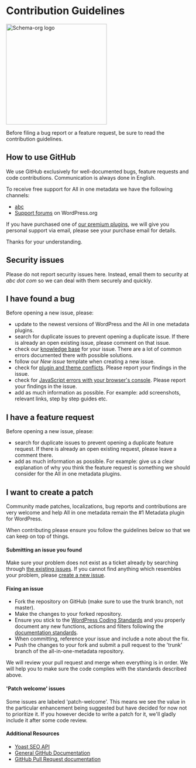 # Contribution Guidelines
<img src="https://blog.datacite.org/images/2016/12/schema-org.png" alt="Schema-org logo" width="275px">

Before filing a bug report or a feature request, be sure to read the contribution guidelines.

## How to use GitHub
We use GitHub exclusively for well-documented bugs, feature requests and code contributions. Communication is always done in English.

To receive free support for All in one metadata we have the following channels:
* [abc](https://abc.com)
* [Support forums](https://abc.com) on WordPress.org

If you have purchased one of [our premium plugins](https://abc.com), we will give you personal support via email, please see your purchase email for details.


Thanks for your understanding.

## Security issues
Please do not report security issues here. Instead, email them to security at *abc dot com* so we can deal with them securely and quickly.

## I have found a bug
Before opening a new issue, please:
* update to the newest versions of WordPress and the All in one metadata plugins.
* search for duplicate issues to prevent opening a duplicate issue. If there is already an open existing issue, please comment on that issue.
* check our [knowledge base](https://abc.com) for your issue. There are a lot of common errors documented there with possible solutions.
* follow our _New issue_ template when creating a new issue.
* check for [plugin and theme conflicts](https://yoa.st/1y2). Please report your findings in the issue.
* check for [JavaScript errors with your browser's console](https://yoa.st/1y3). Please report your findings in the issue.
* add as much information as possible. For example: add screenshots, relevant links, step by step guides etc.

## I have a feature request
Before opening a new issue, please:
* search for duplicate issues to prevent opening a duplicate feature request. If there is already an open existing request, please leave a comment there.
* add as much information as possible. For example: give us a clear explanation of why you think the feature request is something we should consider for the All in one metadata plugins.

## I want to create a patch
Community made patches, localizations, bug reports and contributions are very welcome and help All in one metadata remain the #1 Metadata plugin for WordPress.

When contributing please ensure you follow the guidelines below so that we can keep on top of things.

#### Submitting an issue you found
Make sure your problem does not exist as a ticket already by searching through [the existing issues](https://github.com/my-language-skills/all-in-one-metadata/issues). If you cannot find anything which resembles your problem, please [create a new issue](https://github.com/my-language-skills/all-in-one-metadata/issues/new).

#### Fixing an issue

* Fork the repository on GitHub (make sure to use the trunk branch, not master).
* Make the changes to your forked repository.
* Ensure you stick to the [WordPress Coding Standards](https://make.wordpress.org/core/handbook/best-practices/coding-standards/) and you properly document any new functions, actions and filters following the [documentation standards](https://make.wordpress.org/core/handbook/best-practices/inline-documentation-standards/php/).
* When committing, reference your issue and include a note about the fix.
* Push the changes to your fork and submit a pull request to the 'trunk' branch of the all-in-one-metadata repository.

We will review your pull request and merge when everything is in order. We will help you to make sure the code complies with the standards described above.

#### 'Patch welcome' issues
Some issues are labeled 'patch-welcome'. This means we see the value in the particular enhancement being suggested but have decided for now not to prioritize it. If you however decide to write a patch for it, we'll gladly include it after some code review.

#### Additional Resources
* [Yoast SEO API](https://yoa.st/1y4)
* [General GitHub Documentation](https://help.github.com/)
* [GitHub Pull Request documentation](https://help.github.com/send-pull-requests/)
